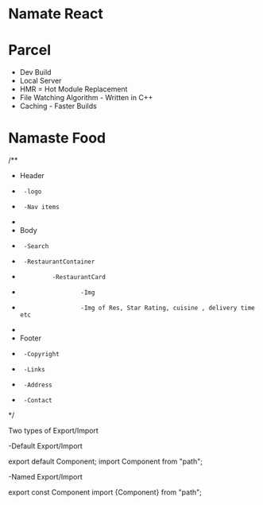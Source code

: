 # Namate React


# Parcel
- Dev Build
- Local Server
- HMR = Hot Module Replacement
- File Watching Algorithm - Written in C++
- Caching - Faster Builds



# Namaste Food

/**
 * Header
 *      -logo
 *      -Nav items
 * 
 * Body
 *      -Search
 *      -RestaurantContainer
 *              -RestaurantCard
 *                      -Img
 *                      -Img of Res, Star Rating, cuisine , delivery time etc
 * 
 * Footer
 *      -Copyright
 *      -Links
 *      -Address
 *      -Contact
 */



Two types of Export/Import

-Default Export/Import

export default Component;
import Component from "path";

-Named Export/Import

export const Component
import {Component} from "path";
